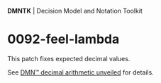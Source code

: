 **DMNTK** | Decision Model and Notation Toolkit

# 0092-feel-lambda

This patch fixes expected decimal values.

See [DMN™ decimal arithmetic unveiled](https://github.com/dmntk/dmn-decimal-arithmetic) for details.